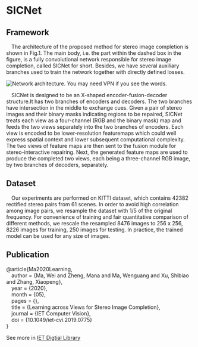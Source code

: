 # SICNet

## Framework

&ensp;&ensp;The architecture of the proposed method for stereo image completion is shown in Fig.1. The main body, i.e. the part within the dashed box in the figure, is a fully convolutional network responsible for stereo image completion, called SICNet for short. Besides, we have several auxiliary branches used to train the network together with directly defined losses.

![Network architecture. You may need VPN if you see the words.](https://xieshuai-saved.oss-cn-beijing.aliyuncs.com/zhengmana/SICNet_architecture.png "Network architecture")

&ensp;&ensp;SICNet is designed to be an X-shaped encoder-fusion-decoder structure.It has two branches of encoders and decoders. The two branches have intersection in the middle to exchange cues. Given a pair of stereo images and their binary masks indicating regions to be repaired, SICNet treats each view as a four-channel (RGB and the binary mask) map and feeds the two views separately into the two branches of encoders. Each view is encoded to be lower-resolution featuremaps which could well express spatial context and lower subsequent computational complexity. The two views of feature maps are then sent to the fusion module for stereo-interactive repairing. Next, the generated feature maps are used to produce the completed two views, each being a three-channel RGB image, by two branches of decoders, separately.

## Dataset

&ensp;&ensp;Our experiments are performed on KITTI dataset, which contains 42382 rectified stereo pairs from 61 scenes. In order to avoid high correlation among image pairs, we resample the dataset with 1/5 of the original frequency. For convenience of training and fair quantitative comparison of different methods, we rescale the resampled 8476 images to 256 x 256, 8226 images for training, 250 images for testing. In practice, the trained model can be used for any size of images.

## Publication

@article{Ma2020Learning,  
&ensp;&ensp;author = {Ma, Wei and Zheng, Mana and Ma, Wenguang and Xu, Shibiao and Zhang, Xiaopeng},  
&ensp;&ensp;year = {2020},  
&ensp;&ensp;month = {05},  
&ensp;&ensp;pages = {},  
&ensp;&ensp;title = {Learning across Views for Stereo Image Completion},  
&ensp;&ensp;journal = {IET Computer Vision},  
&ensp;&ensp;doi = {10.1049/iet-cvi.2019.0775}  
}  

See more in [IET Digtial Library](https://digital-library.theiet.org/content/journals/10.1049/iet-cvi.2019.0775 "IET Computer Vision")
